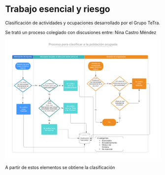 # Trabajo esencial y riesgo

 Clasificación de actividades y ocupaciones desarrollado por el Grupo TeTra.
 
 
 
Se trató un proceso colegiado con discusiones entre: Nina Castro Méndez


![Proceso](Proceso.png)


A partir de estos elementos se obtiene la clasificación
